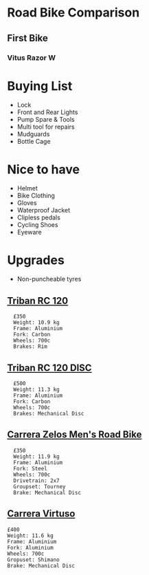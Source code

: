 # Road Bike Comparison

## First Bike
### Vitus Razor W


# Buying List
- Lock
- Front and Rear Lights
- Pump Spare & Tools
- Multi tool for repairs
- Mudguards
- Bottle Cage

# Nice to have 
- Helmet
- Bike Clothing
- Gloves
- Waterproof Jacket
- Clipless pedals
- Cycling Shoes
- Eyeware

# Upgrades
- Non-puncheable tyres



## [Triban RC 120](https://www.decathlon.co.uk/p/road-bike-triban-rc-120-grey/_/R-p-308062?mc=8554264)
```
  £350
  Weight: 10.9 kg
  Frame: Aluminium
  Fork: Carbon
  Wheels: 700c
  Brakes: Rim
```

## [Triban RC 120 DISC](https://www.decathlon.co.uk/p/road-bike-triban-rc-120-disc-brake/_/R-p-302301?mc=8619132)
```
  £500
  Weight: 11.3 kg
  Frame: Aluminium
  Fork: Carbon
  Wheels: 700c
  Brakes: Mechanical Disc
```

## [Carrera Zelos Men's Road Bike](https://www.halfords.com/bikes/road-bikes/carrera-zelos-mens-road-bike-2020---black---s-m-l-frames-348198.html)
```
  £350
  Weight: 11.9 kg
  Frame: Aluminium
  Fork: Steel
  Wheels: 700c
  Drivetrain: 2x7
  Groupset: Tourney
  Brake: Mechanical Disc
```

## [Carrera Virtuso](https://www.halfords.com/bikes/road-bikes/carrera-virtuoso-mens-road-bike-2020---white---s-m-l-frames-348270.html)
  ```
  £400
  Weight: 11.6 kg
  Frame: Aluminium
  Fork: Aluminium
  Wheels: 700c
  Gropuset: Shimano
  Brake: Mechanical Disc
```
